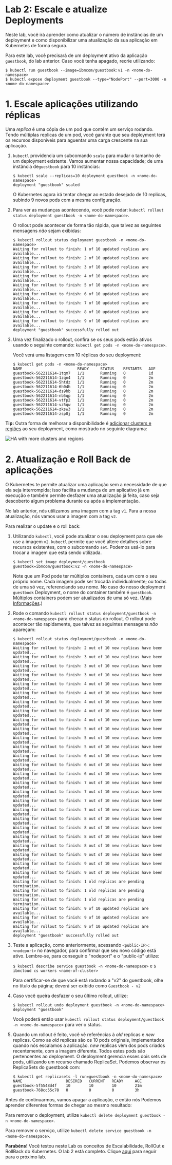# Lab 2: Escale e atualize Deployments

Neste lab, você irá aprender como atualizar o número de instâncias de um deployment e como disponibilizar uma atualização da sua aplicação em Kubernetes de forma segura.

Para este lab, você precisará de um deployment ativo da aplicação `guestbook`, do lab anterior. Caso você tenha apagado, recrie utilizando:

```console
$ kubectl run guestbook --image=ibmcom/guestbook:v1 -n <nome-do-namespace>
$ kubectl expose deployment guestbook --type="NodePort" --port=3000 -n <nome-do-namespace>
```
    
# 1. Escale aplicações utilizando réplicas

Uma *replica* é uma cópia de um pod que contém um serviço rodando. Tendo múltiplas replicas de um pod, você garante que seu deployment terá os recursos disponíveis para aguentar uma carga crescente na sua aplicação.

1. `kubectl` providencia um subcomando `scale` para mudar o tamanho de um deployment existente. Vamos aumentar nossa capacidade; de uma instância de`guestbook` para 10 instâncias:

   ``` console
   $ kubectl scale --replicas=10 deployment guestbook -n <nome-do-namespace>
   deployment "guestbook" scaled
   ```

   O Kubernetes agora irá tentar chegar ao estado desejado de 10 replicas, subindo 9 novos pods com a mesma configuração.

2. Para ver as mudanças acontecendo, você pode rodar:
   `kubectl rollout status deployment guestbook -n <nome-do-namespace>`.

   O rollout pode acontecer de forma tão rápida, que talvez as seguintes mensagens _não_ sejam exibidas:

   ```console
   $ kubectl rollout status deployment guestbook -n <nome-do-namespace>
   Waiting for rollout to finish: 1 of 10 updated replicas are available...
   Waiting for rollout to finish: 2 of 10 updated replicas are available...
   Waiting for rollout to finish: 3 of 10 updated replicas are available...
   Waiting for rollout to finish: 4 of 10 updated replicas are available...
   Waiting for rollout to finish: 5 of 10 updated replicas are available...
   Waiting for rollout to finish: 6 of 10 updated replicas are available...
   Waiting for rollout to finish: 7 of 10 updated replicas are available...
   Waiting for rollout to finish: 8 of 10 updated replicas are available...
   Waiting for rollout to finish: 9 of 10 updated replicas are available...
   deployment "guestbook" successfully rolled out
   ```

3. Uma vez finalizado o rollout, confira se os seus pods estão ativos usando o seguinte comando: 
   `kubectl get pods -n <nome-do-namespace>`.

   Você verá uma listagem com 10 réplicas do seu deployment:

   ```console
   $ kubectl get pods -n <nome-do-namespace>
   NAME                        READY     STATUS    RESTARTS   AGE
   guestbook-562211614-1tqm7   1/1       Running   0          1d
   guestbook-562211614-1zqn4   1/1       Running   0          2m
   guestbook-562211614-5htdz   1/1       Running   0          2m
   guestbook-562211614-6h04h   1/1       Running   0          2m
   guestbook-562211614-ds9hb   1/1       Running   0          2m
   guestbook-562211614-nb5qp   1/1       Running   0          2m
   guestbook-562211614-vtfp2   1/1       Running   0          2m
   guestbook-562211614-vz5qw   1/1       Running   0          2m
   guestbook-562211614-zksw3   1/1       Running   0          2m
   guestbook-562211614-zsp0j   1/1       Running   0          2m
   ```

**Tip:** Outra forma de melhorar a disponibilidade é
[adicionar clusters e regiões](https://console.bluemix.net/docs/containers/cs_planning.html#cs_planning_cluster_config)
ao seu deployment, como mostrado no seguinte diagrama:

![HA with more clusters and regions](../images/cluster_ha_roadmap.png)

# 2. Atualização e Roll Back de aplicações

O Kubernetes te permite atualizar uma aplicação sem a necessidade de que ela seja interrompida; isso facilita a mudança de um aplicativo já em execução e também permite desfazer uma atualização já feita, caso seja descoberto algum problema durante ou após a implementação.

No lab anterior, nós utilizamos uma imagem com a tag `v1`. Para a nossa atualização, nós vamos usar a imagem com a tag `v2`.

Para realizar o update e o roll back:   
1. Utilizando `kubectl`, você pode atualizar o seu deployment para que ele use a imagem
   `v2`. `kubectl` permite que você altere detalhes sobre recursos existentes, com o subcomando `set`. Podemos usá-lo para trocar a imagem que está sendo utilizada.
   
    ```$ kubectl set image deployment/guestbook guestbook=ibmcom/guestbook:v2 -n <nome-do-namespace>```

   Note que um Pod pode ter múltiplos containers, cada um com o seu próprio nome. Cada imagem pode ser trocada individualmente; ou todas de uma só vez, referenciando seu nome. No caso do nosso deployment `guestbook` Deployment, o nome do container também é `guestbook`.
   Múltiplos containers podem ser atualizados de uma só vez.
   ([Mais Informações](https://kubernetes.io/docs/user-guide/kubectl/kubectl_set_image/).)

3. Rode o comando  `kubectl rollout status deployment/guestbook -n <nome-do-namespace>` para checar o status do rollout. O rollout pode acontecer tão        rapidamente, que talvez as seguintes mensagens _não_ apareçam:
  
  
   ```console
   $ kubectl rollout status deployment/guestbook -n <nome-do-namespace>
   Waiting for rollout to finish: 2 out of 10 new replicas have been updated...
   Waiting for rollout to finish: 3 out of 10 new replicas have been updated...
   Waiting for rollout to finish: 3 out of 10 new replicas have been updated...
   Waiting for rollout to finish: 3 out of 10 new replicas have been updated...
   Waiting for rollout to finish: 4 out of 10 new replicas have been updated...
   Waiting for rollout to finish: 4 out of 10 new replicas have been updated...
   Waiting for rollout to finish: 4 out of 10 new replicas have been updated...
   Waiting for rollout to finish: 4 out of 10 new replicas have been updated...
   Waiting for rollout to finish: 4 out of 10 new replicas have been updated...
   Waiting for rollout to finish: 5 out of 10 new replicas have been updated...
   Waiting for rollout to finish: 5 out of 10 new replicas have been updated...
   Waiting for rollout to finish: 5 out of 10 new replicas have been updated...
   Waiting for rollout to finish: 6 out of 10 new replicas have been updated...
   Waiting for rollout to finish: 6 out of 10 new replicas have been updated...
   Waiting for rollout to finish: 6 out of 10 new replicas have been updated...
   Waiting for rollout to finish: 7 out of 10 new replicas have been updated...
   Waiting for rollout to finish: 7 out of 10 new replicas have been updated...
   Waiting for rollout to finish: 7 out of 10 new replicas have been updated...
   Waiting for rollout to finish: 7 out of 10 new replicas have been updated...
   Waiting for rollout to finish: 8 out of 10 new replicas have been updated...
   Waiting for rollout to finish: 8 out of 10 new replicas have been updated...
   Waiting for rollout to finish: 8 out of 10 new replicas have been updated...
   Waiting for rollout to finish: 8 out of 10 new replicas have been updated...
   Waiting for rollout to finish: 9 out of 10 new replicas have been updated...
   Waiting for rollout to finish: 9 out of 10 new replicas have been updated...
   Waiting for rollout to finish: 9 out of 10 new replicas have been updated...
   Waiting for rollout to finish: 1 old replicas are pending termination...
   Waiting for rollout to finish: 1 old replicas are pending termination...
   Waiting for rollout to finish: 1 old replicas are pending termination...
   Waiting for rollout to finish: 9 of 10 updated replicas are available...
   Waiting for rollout to finish: 9 of 10 updated replicas are available...
   Waiting for rollout to finish: 9 of 10 updated replicas are available...
   deployment "guestbook" successfully rolled out
   ```

4. Teste a aplicação, como anteriormente, acessando `<public-IP>:<nodeport>` 
   no navegador, para confirmar que seu novo código está ativo.
   Lembre-se, para conseguir o "nodeport" e o "public-ip" utilize:

   `$ kubectl describe service guestbook -n <nome-do-namespace>`
   e
   `$ ibmcloud cs workers <name-of-cluster>`

   Para certificar-se de que você está rodando a "v2" do guestbook, olhe no título da página; deverá ser exibido como `Guestbook - v2`

5. Caso você queira desfazer o seu último rollout, utilize:
   ```console
   $ kubectl rollout undo deployment guestbook -n <nome-do-namespace>
   deployment "guestbook"
   ```

   Você poderá então usar `kubectl rollout status deployment/guestbook -n <nome-do-namespace>` para ver o status.
   
6. Quando um rollout é feito, você vê referências à *old* replicas e *new* replicas.
   Como as *old* replicas são os 10 pods originais, implementados quando nós escalamos a aplicação. *new* replicas vêm dos pods criados recentemente, com a imagem diferente. Todos estes pods são pertencentes ao deployment. O deployment gerencia esses dois sets de pods, utilizando um recurso chamado ReplicaSet. Podemos observar os ReplicaSets do guestbook com:
   ```console
   $ kubectl get replicasets -l run=guestbook -n <nome-do-namespace>
   NAME                   DESIRED   CURRENT   READY     AGE
   guestbook-5f5548d4f    10        10        10        21m
   guestbook-768cc55c78   0         0         0         3h
   ```

Antes de continuarmos, vamos apagar a aplicação, e então nós Podemos aprender diferentes formas de chegar ao mesmo resultado:

Para remover o deployment, utilize `kubectl delete deployment guestbook -n <nome-do-namespace>`.

Para remover o serviço, utilize `kubectl delete service guestbook -n <nome-do-namespace>`.

**Parabéns!** Você testou neste Lab os conceitos de Escalabilidade, RollOut e RollBack do Kubernetes. O lab 2 está completo. 
Clique [aqui](../Lab3/README.md) para seguir para o próximo lab.
